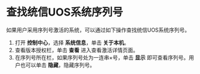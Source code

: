 # 查找统信UOS系统序列号

如果用户采用序列号激活的系统，可以通过如下操作查找统信UOS系统序列号。

1. 打开 **控制中心**，选择 **系统信息**，单击 **关于本机**。
2. 查看版本授权栏，单击 **查看** 进入查看激活详情页面。
3. 在序列号所在栏，如果序列号处为一连串×号，单击 **显示** 即可查看序列号。用户也可以单击 **隐藏**，隐藏序列号。



